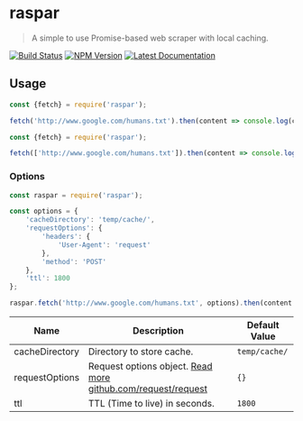 # raspar

> A simple to use Promise-based web scraper with local caching.

[![Build Status](https://travis-ci.org/neogeek/raspar.svg?branch=master)](https://travis-ci.org/neogeek/raspar)
[![NPM Version](http://img.shields.io/npm/v/raspar.svg?style=flat)](https://www.npmjs.org/package/raspar)
[![Latest Documentation](https://doxdox.org/images/badge-flat.svg)](https://doxdox.org/)

## Usage

```javascript
const {fetch} = require('raspar');

fetch('http://www.google.com/humans.txt').then(content => console.log(content));
```

```javascript
const {fetch} = require('raspar');

fetch(['http://www.google.com/humans.txt']).then(content => console.log(content[0]));
```

### Options

```javascript
const raspar = require('raspar');

const options = {
    'cacheDirectory': 'temp/cache/',
    'requestOptions': {
        'headers': {
            'User-Agent': 'request'
        },
        'method': 'POST'
    },
    'ttl': 1800
};

raspar.fetch('http://www.google.com/humans.txt', options).then(content => console.log(content));
```

| Name | Description | Default Value |
| ---- | ----------- | ------------- |
| cacheDirectory | Directory to store cache. | `temp/cache/` |
| requestOptions | Request options object. [Read more github.com/request/request](https://github.com/request/request#requestoptions-callback) | `{}` |
| ttl | TTL (Time to live) in seconds. | `1800` |
